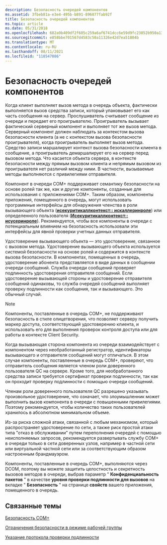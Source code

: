 ```yaml
---
description: Безопасность очередей компонентов
ms.assetid: 3fbeb81a-e3e4-495b-b891-896877fab92f
title: Безопасность очередей компонентов
ms.topic: article
ms.date: 05/31/2018
ms.openlocfilehash: 682a9b409df2f605c259a6af6741dcc6e59d9fc23852b950a13225b24386c010
ms.sourcegitcommit: e858bbe701567d4583c50a11326e42d7ea51804b
ms.translationtype: MT
ms.contentlocale: ru-RU
ms.lasthandoff: 08/11/2021
ms.locfileid: "118547086"
---
```

# <a name="queued-components-security"></a>Безопасность очередей компонентов

Когда клиент выполняет вызов метода в очередь объекта, фактически выполняется вызов средства записи, который упаковывает его как часть сообщения на сервер. Прослушиватель считывает сообщение из очереди и передает его проигрывателю. Проигрыватель вызывает фактический серверный компонент и выполняет тот же вызов метода. Серверный компонент должен наблюдать за контекстом вызова безопасности клиента (а не с контекстом вызова безопасности проигрывателя), когда проигрыватель выполняет вызов метода. Средство записи маршалирует контекст вызова безопасности клиента в сообщение, а проигрыватель демаршалирует его на сервер перед вызовом метода. Что касается объекта сервера, в контексте безопасности между прямым вызовом клиента и непрямым вызовом из проигрывателя нет различий между ними. В частности, вызываемые методы выполняются с привилегиями отправителя.

Компонент в очереди COM+ поддерживает семантику безопасности на основе ролей так же, как и другие компоненты, созданные для использования с приложениями COM+. Таким образом, компоненты приложения, помещенного в очередь, могут использовать программные интерфейсы для обнаружения членства в роли вызывающего объекта ([**исекуритикаллконтекст:: искаллеринроле**](/windows/desktop/api/ComSvcs/nf-comsvcs-isecuritycallcontext-iscallerinrole)) или определенного пользователя ([**Исекуритикаллконтекст:: исусеринроле**](/windows/desktop/api/ComSvcs/nf-comsvcs-isecuritycallcontext-isuserinrole)). Рекомендуется, чтобы все компоненты в очереди с потенциальным влиянием на безопасность использовали эти интерфейсы для явной проверки учетных данных отправителя.

Удостоверение вызывающего объекта — это удостоверение, связанное с вызовом метода. Удостоверение вызывающего объекта используется системой безопасности на основе ролей и содержится в контексте вызова безопасности. В компонентах, помещенных в очередь, удостоверение абонента представляется в виде данных в сообщении очереди сообщений. Служба очереди сообщений проверяет подлинность удостоверения отправителя сообщений. Если удостоверение вызывающей стороны и удостоверение отправителя сообщений одинаковы, то служба очередей сообщений выполняет проверку подлинности как сообщения, так и вызывающего. Это обычный случай.

> [!Note]  
> Компоненты, поставленные в очередь COM+, не поддерживают безопасность в стиле олицетворения, что позволяет серверу получить маркер доступа, соответствующий удостоверению клиента, и использовать его для выполнения проверок контроля доступа или для работы в контексте Client Security.

 

Когда вызывающая сторона компонента из очереди взаимодействует с компонентом через необработанный регистратор, идентификаторы вызывающего и отправителя сообщений могут отличаться. В этом случае компоненты, поставленные в очередь COM+, проверяют, что отправитель сообщения является членом роли доверенного пользователя QC на сервере. Кроме того, для необработанного средства записи требуется сертификат проверки подлинности, так как он проходит проверку подлинности с помощью очереди сообщений.

Членам роли доверенного пользователя QC разрешено указывать произвольное удостоверение, что означает, что злоумышленник может выполнить вызов компонента в очереди с повышенными привилегиями. Поэтому рекомендуется, чтобы количество таких пользователей хранилось в абсолютном минимальном объеме.

Из-за риска сложной атаки, связанной с любым механизмом, который распространяет удостоверение по сети, а также риск простой атаки типа "отказ в обслуживании" путем переполнения очередей с помощью неисполняемых запросов, рекомендуется развертывать службу COM+ в очереди только в сети доверенных узлов, например  в частной сети или виртуальной частной сети или за соответствующим образом настроенным брандмауэром.

Компоненты, поставленные в очередь COM+, выполняются через DCOM, поэтому вы можете защитить целостность и секретность вызовов методов в очереди, выбрав параметр " **Конфиденциальность пакетов** " в качестве **уровня проверки подлинности для вызовов** на вкладке " **Безопасность** " на странице **свойств** вашего приложения, помещенного в очередь.

## <a name="related-topics"></a>Связанные темы

<dl> <dt>

[Безопасность COM+](com--security.md)
</dt> <dt>

[Ограничения безопасности в режиме рабочей группы](security-limitations-in-workgroup-mode.md)
</dt> <dt>

[Указание протокола проверки подлинности](specifying-the-authentication-protocol.md)
</dt> </dl>

 

 



